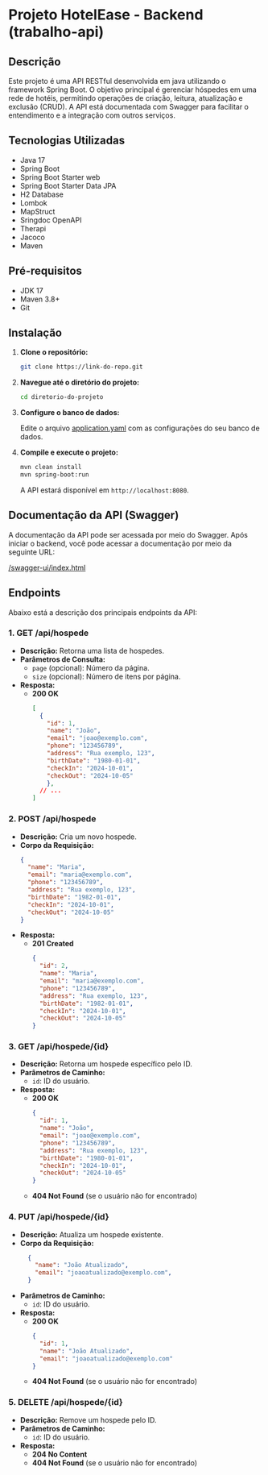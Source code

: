 # Projeto HotelEase - Backend (trabalho-api)

## Descrição

Este projeto é uma API RESTful desenvolvida em java utilizando o framework Spring Boot. O objetivo principal é gerenciar hóspedes em uma rede de hotéis, permitindo operações de criação, leitura, atualização e exclusão (CRUD). A API está documentada com Swagger para facilitar o entendimento e a integração com outros serviços. 

## Tecnologias Utilizadas

- Java 17
- Spring Boot
- Spring Boot Starter web
- Spring Boot Starter Data JPA
- H2 Database
- Lombok
- MapStruct
- Sringdoc OpenAPI
- Therapi
- Jacoco
- Maven

## Pré-requisitos

- JDK 17
- Maven 3.8+
- Git

## Instalação

1. **Clone o repositório:**

     ```bash
     git clone https://link-do-repo.git
     ```

2. **Navegue até o diretório do projeto:**

      ```bash
     cd diretorio-do-projeto
     ```

3. **Configure o banco de dados:**

     Edite o arquivo [application.yaml](src/main/resources/application.yaml) com as configurações do seu banco de dados.

4. **Compile e execute o projeto:**

     ```bash
     mvn clean install
     mvn spring-boot:run
     ```

   A API estará disponível em `http://localhost:8080`.

## Documentação da API (Swagger)

A documentação da API pode ser acessada por meio do Swagger. Após iniciar o backend, você pode acessar a documentação por meio da seguinte URL:

[/swagger-ui/index.html](http://localhost:8080//swagger-ui/index.html)

## Endpoints

Abaixo está a descrição dos principais endpoints da API:


### **1. GET /api/hospede**

- **Descrição:** Retorna uma lista de hospedes.
- **Parâmetros de Consulta:**
  - `page` (opcional): Número da página.
  - `size` (opcional): Número de itens por página.
- **Resposta:**
  - **200 OK**
    ```json
    [
      {
        "id": 1,
        "name": "João",
        "email": "joao@exemplo.com",
        "phone": "123456789",
        "address": "Rua exemplo, 123",
        "birthDate": "1980-01-01",
        "checkIn": "2024-10-01",
        "checkOut": "2024-10-05"
        },
      // ...
    ]
    ```

### **2. POST /api/hospede**

- **Descrição:** Cria um novo hospede.
- **Corpo da Requisição:**
  ```json
  {
    "name": "Maria",
    "email": "maria@exemplo.com",
    "phone": "123456789",
    "address": "Rua exemplo, 123",
    "birthDate": "1982-01-01",
    "checkIn": "2024-10-01",
    "checkOut": "2024-10-05"
  }
  ```
- **Resposta:**
  - **201 Created**
    ```json
    {
      "id": 2,
      "name": "Maria",
      "email": "maria@exemplo.com",
      "phone": "123456789",
      "address": "Rua exemplo, 123",
      "birthDate": "1982-01-01",
      "checkIn": "2024-10-01",
      "checkOut": "2024-10-05"
    }
    ```

### **3. GET /api/hospede/{id}**

- **Descrição:** Retorna um hospede específico pelo ID.
- **Parâmetros de Caminho:**
  - `id`: ID do usuário.
- **Resposta:**
  - **200 OK**
    ```json
    {
      "id": 1,
      "name": "João",
      "email": "joao@exemplo.com",
      "phone": "123456789",
      "address": "Rua exemplo, 123",
      "birthDate": "1980-01-01",
      "checkIn": "2024-10-01",
      "checkOut": "2024-10-05"
    }
    ```
  - **404 Not Found** (se o usuário não for encontrado)

### **4. PUT /api/hospede/{id}**

- **Descrição:** Atualiza um hospede existente.
- **Corpo da Requisição:**
  ```json
    {
      "name": "João Atualizado",
      "email": "joaoatualizado@exemplo.com",
    }
  ```
- **Parâmetros de Caminho:**
  - `id`: ID do usuário.
- **Resposta:**
  - **200 OK**
    ```json
    {
      "id": 1,
      "name": "João Atualizado",
      "email": "joaoatualizado@exemplo.com"
    }
    ```
  - **404 Not Found** (se o usuário não for encontrado)

### **5. DELETE /api/hospede/{id}**

- **Descrição:** Remove um hospede pelo ID.
- **Parâmetros de Caminho:**
  - `id`: ID do usuário.
- **Resposta:**
  - **204 No Content**
  - **404 Not Found** (se o usuário não for encontrado)
